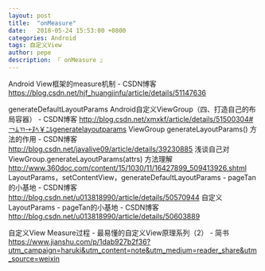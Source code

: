 ```yaml
---
layout: post
title:  "onMeasure"
date:   2018-05-24 15:53:00 +0800
categories: Android
tags: 自定义View
author: pepe
description: 『 onMeasure 』
---
```



Android View框架的measure机制 - CSDN博客
https://blog.csdn.net/hjf_huangjinfu/article/details/51147636



generateDefaultLayoutParams
Android自定义ViewGroup（四、打造自己的布局容器） - CSDN博客
http://blog.csdn.net/xmxkf/article/details/51500304#￢ﾑﾢ-￩ﾇﾍ￥ﾆﾙgeneratelayoutparams
ViewGroup generateLayoutParams() 方法的作用 - CSDN博客
http://blog.csdn.net/javalive09/article/details/39230885
浅谈自己对 ViewGroup.generateLayoutParams(attrs) 方法理解
http://www.360doc.com/content/15/1030/11/16427899_509413926.shtml
LayoutParams，setContentView，generateDefaultLayoutParams - pageTan的小基地 - CSDN博客
http://blog.csdn.net/u013818990/article/details/50570944
自定义LayoutParams - pageTan的小基地 - CSDN博客
http://blog.csdn.net/u013818990/article/details/50603889


自定义View Measure过程 - 最易懂的自定义View原理系列（2） - 简书
https://www.jianshu.com/p/1dab927b2f36?utm_campaign=haruki&utm_content=note&utm_medium=reader_share&utm_source=weixin